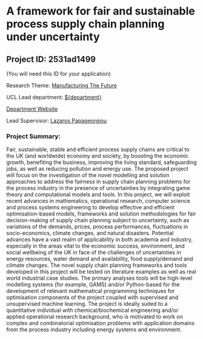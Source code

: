 # A framework for fair and sustainable process supply chain planning under uncertainty

## Project ID: **2531ad1499**
(You will need this ID for your application)

Research Theme: [Manufacturing The Future](../themes/manufacturing-the-future.md)

UCL Lead department: [${department}](../departments/chemical-engineering.md)

[Department Website](https://www.ucl.ac.uk/chemical-engineering)

Lead Supervisor: [Lazaros Papageorgiou](https://profiles.ucl.ac.uk/8702)

### Project Summary:

Fair, sustainable, stable and efficient process supply chains are critical to the UK (and worldwide) economy and society, by boosting the economic growth, benefiting the business, improving the living standard, safeguarding jobs, as well as reducing pollution and energy use. 
The proposed project will focus on the investigation of the novel modelling and solution approaches to address the fairness in supply chain planning problems for the process industry in the presence of uncertainties by integrating game theory and computational models and tools. In this project, we will exploit recent advances in mathematics, operational research, computer science and process systems engineering  to develop effective and efficient optimisation-based models, frameworks and solution methodologies for fair decision-making of supply chain planning subject to uncertainty, such as variations of the demands, prices, process performances, fluctuations in socio-economics, climate changes, and natural disasters.
Potential advances have a vast realm of applicability in both academia and industry, especially in the areas vital to the economic success, environment, and social wellbeing of the UK in face of the challenges of uncertainties in energy resources, water demand and availability, food supply/demand and climate changes. The novel supply chain planning frameworks and tools developed in this project will be tested on literature examples as well as real world industrial case studies.
The primary analyses tools will be high-level modelling systems (for example, GAMS) and/or Python-based for the development of relevant mathematical programming techniques for optimisation components of the project coupled with supervised and unsupervised machine learning. 
The project is ideally suited to a quantitative individual with chemical/biochemical engineering and/or applied operational research background, who is motivated to work on complex and combinatorial optimisation problems with application domains from the process industry including energy systems and environment.
